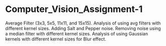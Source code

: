 # Computer_Vision_Assignment-1
Average Filter (3x3, 5x5, 11x11, and 15x15). Analysis of using avg filters with different kernel sizes. Adding Salt and Pepper noise. Removing noise using a median filter with different kernel sizes. Analysis of using Gaussian kernels with different kernel sizes for Blur effect.
